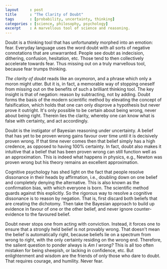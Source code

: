 ```yaml
---
layout     : post
title      : "The Clarity of Doubt"
tags       : [probability, uncertainty, thinking]
categories : [science, philosophy, psychology]
excerpt    : A marvellous tool of science and reasoning.
---
```



Doubt is a thinking tool that has unfortunately morphed into an emotion:
fear. Everyday language uses the word doubt with all sorts of negative
connotations that are unwarranted. People see doubt as indecision, dithering,
confusion, hesitation, etc. Those tend to then collectively accelerate towards
fear. Thus missing out on a truly marvellous tool, because fear trumps
thinking.

*The clarity of doubt* reads like an oxymoron, and a phrase which only a moron
might utter. But it is, in fact, a memorable way of stopping oneself from
missing out on the benefits of such a brilliant thinking tool. The key insight
is that of negation: reason by subtracting, not by adding. Doubt forms the
basis of the modern scientific method by elevating the concept of
falsification, which holds that one can only disprove a hypothesis but never
prove it outright. It's only possible to be certain about being wrong, never
about being right. Therein lies the clarity, whereby one can know what is false
with certainty, and act accordingly.

Doubt is the instigator of Bayesian reasoning under uncertainty. A belief that
has yet to be proven wrong gains favour over time until it is decisively proven
wrong. If that time never comes then that belief simply has a high credence, as
opposed to having 100% certainty. In fact, doubt also makes it intuitive that a
belief that has been proven wrong can still function well as an
approximation. This is indeed what happens in physics, e.g., Newton was proven
wrong but his theory remains an excellent approximation.

Cognitive psychology has shed light on the fact that people resolve dissonance
in their heads by affirmation, i.e., doubling down on one belief and completely
denying the alternative. This is also known as the confirmation bias, with
which everyone is born. The scientific method guards against this
explicitly. So the rigorous way to resolve a cognitive dissonance is to reason
by negation. That is, first discard both beliefs that are creating the
dichotomy. Then take the Bayesian approach to build up evidence in favour of
one or the other belief, and never ignore counter-evidence to the favoured
belief.

Doubt never stops one from acting with conviction. Instead, it forces one to
ensure that a strongly held belief is not provably wrong. That doesn't mean the
belief is automatically right, because beliefs lie on a spectrum from wrong to
right, with the only certainty residing on the wrong end. Therefore, the
salient question to ponder always is *Am I wrong?* This is all too often
mistaken for being sheepish, or lacking in confidence, etc. But enlightenment
and wisdom are the friends of only those who dare to doubt. That requires
courage, and humility. Never fear.
